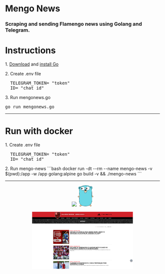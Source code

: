 # Mengo News

### Scraping and sending Flamengo news using Golang and Telegram.

# Instructions
<p>1. <a href="https://go.dev/dl/">Download</a> and <a href="https://go.dev/doc/install">install Go</a>
<p>2. Create .env file 
<pre>
  TELEGRAM_TOKEN= "token"
  ID= "chat_id"
</pre>
</p>  
<p>3. Run mengonews.go <pre>go run mengonews.go</pre></p>

---

# Run with docker
<p>1. Create .env file
<pre>
  TELEGRAM_TOKEN= "token"
  ID= "chat_id"
</pre>
</p>

<p>2. Run mengo-news 
```bash
docker run -dt --rm --name mengo-news -v $(pwd):/app -w /app golang:alpine go build -v && ./mengo-news
```
</p>

---
 
<div align="center">
  <img src="./assets/example.gif" width="20%">
  <img src="./assets/go.png" width="10%">
  <p><img align="center" src="./assets/flamengo-news.png" width="65%"></p>
</div>
